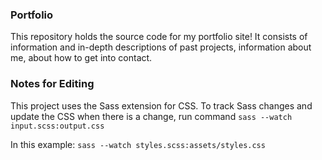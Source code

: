 ### Portfolio

This repository holds the source code for my portfolio site! It consists of information and in-depth descriptions of past projects, information about me, about how to get into contact.

### Notes for Editing

This project uses the Sass extension for CSS. To track Sass changes and update the CSS when there is a change, run command ```sass --watch input.scss:output.css```

In this example: ```sass --watch styles.scss:assets/styles.css```

